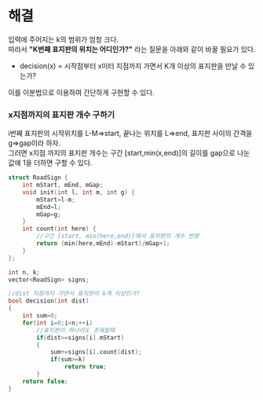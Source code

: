 # 해결
입력에 주어지는 k의 범위가 엄청 크다.  
따라서 **"K번째 표지판의 위치는 어디인가?"** 라는 질문을 아래와 같이 바꿀 필요가 있다.  
- decision(x) = 시작점부터 x미터 지점까지 가면서 K개 이상의 표지판을 만날 수 있는가?  

이를 이분법으로 이용하여 간단하게 구현할 수 있다.  

### x지점까지의 표지판 개수 구하기  
i번째 표지판의 시작위치를 L-M=>start, 끝나는 위치를 L=>end, 표지판 사이의 간격을 g=>gap이라 하자.  
그러면 x지점 까지의 표지판 개수는 구간 [start,min(x,end)]의 길이를 gap으로 나눈 값에 1을 더하면 구할 수 있다.
```c++
struct RoadSign {
    int mStart, mEnd, mGap;
    void init(int l, int m, int g) {
        mStart=l-m;
        mEnd=l;
        mGap=g;
    }
    int count(int here) {
        //구간 [start, min(here,end)]에서 표지판의 개수 반환
        return (min(here,mEnd)-mStart)/mGap+1;
    }
};

int n, k;
vector<RoadSign> signs;

//dist 지점까지 가면서 표지판이 k개 이상인가?
bool decision(int dist)
{
    int sum=0;
    for(int i=0;i<n;++i)
        //표지판이 하나라도 존재할때
        if(dist>=signs[i].mStart)
        {
            sum+=signs[i].count(dist);
            if(sum>=k)
                return true;
        }
    return false;
}
```
